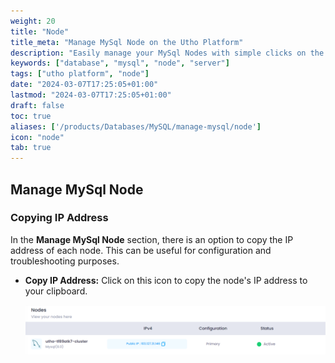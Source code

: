 ```yaml
---
weight: 20
title: "Node"
title_meta: "Manage MySql Node on the Utho Platform"
description: "Easily manage your MySql Nodes with simple clicks on the Utho platform."
keywords: ["database", "mysql", "node", "server"]
tags: ["utho platform", "node"]
date: "2024-03-07T17:25:05+01:00"
lastmod: "2024-03-07T17:25:05+01:00"
draft: false
toc: true
aliases: ['/products/Databases/MySQL/manage-mysql/node']
icon: "node"
tab: true
---
```


## Manage MySql Node

### Copying IP Address

In the **Manage MySql Node** section, there is an option to copy the IP address of each node. This can be useful for configuration and troubleshooting purposes.

* **Copy IP Address:** Click on this icon to copy the node's IP address to your clipboard.

  ![Utho-database-cluster-copy-ip](image/Utho-database-cluster-copy-ip.png)
